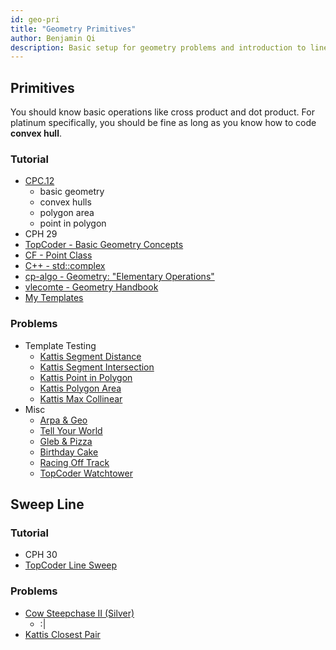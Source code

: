 ```yaml
---
id: geo-pri
title: "Geometry Primitives"
author: Benjamin Qi
description: Basic setup for geometry problems and introduction to line sweep.
---
```


## Primitives

You should know basic operations like cross product and dot product. For platinum specifically, you should be fine as long as you know how to code **convex hull**.

### Tutorial

 - [CPC.12](https://github.com/SuprDewd/T-414-AFLV/tree/master/12_geometry)
   - basic geometry
   - convex hulls
   - polygon area
   - point in polygon
 - CPH 29
 - [TopCoder - Basic Geometry Concepts](https://www.topcoder.com/community/competitive-programming/tutorials/geometry-concepts-basic-concepts/)
 - [CF - Point Class](https://codeforces.com/blog/entry/48122)
 - [C++ - std::complex](https://codeforces.com/blog/entry/22175)
 - [cp-algo - Geometry: "Elementary Operations"](https://cp-algorithms.com/)
 - [vlecomte - Geometry Handbook](https://codeforces.com/blog/entry/59129)
 - [My Templates](https://github.com/bqi343/USACO/tree/master/Implementations/content/geometry%20(13)/Primitives)

### Problems

 - Template Testing
   - [Kattis Segment Distance](https://open.kattis.com/problems/segmentdistance)
   - [Kattis Segment Intersection](https://open.kattis.com/problems/segmentintersection)
   - [Kattis Point in Polygon](https://open.kattis.com/problems/pointinpolygon)
   - [Kattis Polygon Area](https://open.kattis.com/problems/polygonarea)
   - [Kattis Max Collinear](https://open.kattis.com/problems/maxcolinear)
 - Misc
   - [Arpa & Geo](http://codeforces.com/problemset/problem/851/B)
   - [Tell Your World](http://codeforces.com/problemset/problem/849/B)
   - [Gleb & Pizza](http://codeforces.com/problemset/problem/842/B)
   - [Birthday Cake](https://open.kattis.com/problems/birthdaycake)
   - [Racing Off Track](https://open.kattis.com/contests/acpc17open/problems/racingofftrack)
   - [TopCoder Watchtower](https://community.topcoder.com/stat?c=problem_statement&pm=2014&rd=4685)

## Sweep Line

### Tutorial

 - CPH 30
 - [TopCoder Line Sweep](https://www.topcoder.com/community/competitive-programming/tutorials/line-sweep-algorithms/)

### Problems

 - [Cow Steepchase II (Silver)](http://www.usaco.org/index.php?page=viewproblem2&cpid=943)
   - :|
 - [Kattis Closest Pair](https://open.kattis.com/problems/closestpair2)
